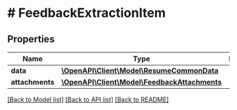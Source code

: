 # # FeedbackExtractionItem

## Properties

Name | Type | Description | Notes
------------ | ------------- | ------------- | -------------
**data** | [**\OpenAPI\Client\Model\ResumeCommonData**](ResumeCommonData.md) |  | [optional]
**attachments** | [**\OpenAPI\Client\Model\FeedbackAttachments**](FeedbackAttachments.md) |  | [optional]

[[Back to Model list]](../../README.md#models) [[Back to API list]](../../README.md#endpoints) [[Back to README]](../../README.md)
